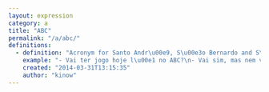 ```yaml
---
layout: expression
category: a
title: "ABC"
permalink: "/a/abc/"
definitions:
  - definition: "Acronym for Santo Andr\u00e9, S\u00e3o Bernardo and S\u00e3o Caetano. Three neighboring cities near S\u00e3o Paulo."
    example: "- Vai ter jogo hoje l\u00e1 no ABC?\n- Vai sim, mas nem vou poder ir poque vou viajar com a patroa."
    created: "2014-03-31T13:15:35"
    author: "kinow"
---
```

